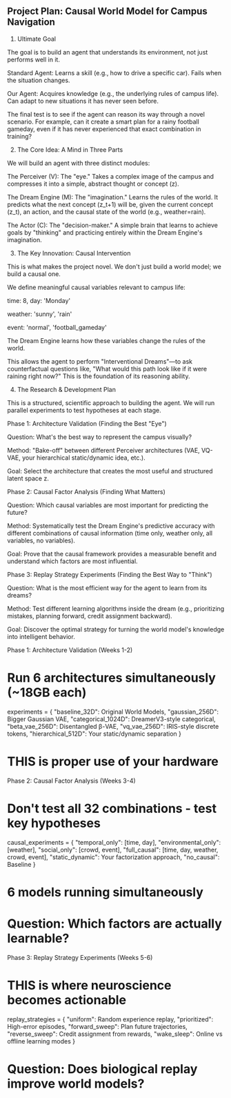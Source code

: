 ## Project Plan: Causal World Model for Campus Navigation
1. Ultimate Goal

The goal is to build an agent that understands its environment, not just performs well in it.

Standard Agent: Learns a skill (e.g., how to drive a specific car). Fails when the situation changes.

Our Agent: Acquires knowledge (e.g., the underlying rules of campus life). Can adapt to new situations it has never seen before.

The final test is to see if the agent can reason its way through a novel scenario. For example, can it create a smart plan for a rainy football gameday, even if it has never experienced that exact combination in training?

2. The Core Idea: A Mind in Three Parts

We will build an agent with three distinct modules:

The Perceiver (V): The "eye." Takes a complex image of the campus and compresses it into a simple, abstract thought or concept (z).

The Dream Engine (M): The "imagination." Learns the rules of the world. It predicts what the next concept (z_t+1) will be, given the current concept (z_t), an action, and the causal state of the world (e.g., weather=rain).

The Actor (C): The "decision-maker." A simple brain that learns to achieve goals by "thinking" and practicing entirely within the Dream Engine's imagination.

3. The Key Innovation: Causal Intervention

This is what makes the project novel. We don't just build a world model; we build a causal one.

We define meaningful causal variables relevant to campus life:

time: 8, day: 'Monday'

weather: 'sunny', 'rain'

event: 'normal', 'football_gameday'

The Dream Engine learns how these variables change the rules of the world.

This allows the agent to perform "Interventional Dreams"—to ask counterfactual questions like, "What would this path look like if it were raining right now?" This is the foundation of its reasoning ability.

4. The Research & Development Plan

This is a structured, scientific approach to building the agent. We will run parallel experiments to test hypotheses at each stage.

Phase 1: Architecture Validation (Finding the Best "Eye")

Question: What's the best way to represent the campus visually?

Method: "Bake-off" between different Perceiver architectures (VAE, VQ-VAE, your hierarchical static/dynamic idea, etc.).

Goal: Select the architecture that creates the most useful and structured latent space z.

Phase 2: Causal Factor Analysis (Finding What Matters)

Question: Which causal variables are most important for predicting the future?

Method: Systematically test the Dream Engine's predictive accuracy with different combinations of causal information (time only, weather only, all variables, no variables).

Goal: Prove that the causal framework provides a measurable benefit and understand which factors are most influential.

Phase 3: Replay Strategy Experiments (Finding the Best Way to "Think")

Question: What is the most efficient way for the agent to learn from its dreams?

Method: Test different learning algorithms inside the dream (e.g., prioritizing mistakes, planning forward, credit assignment backward).

Goal: Discover the optimal strategy for turning the world model's knowledge into intelligent behavior.


  Phase 1: Architecture Validation (Weeks 1-2)
  # Run 6 architectures simultaneously (~18GB each)
  experiments = {
      "baseline_32D": Original World Models,
      "gaussian_256D": Bigger Gaussian VAE,
      "categorical_1024D": DreamerV3-style categorical,
      "beta_vae_256D": Disentangled β-VAE,
      "vq_vae_256D": IRIS-style discrete tokens,
      "hierarchical_512D": Your static/dynamic separation
  }

  # THIS is proper use of your hardware

  Phase 2: Causal Factor Analysis (Weeks 3-4)
  # Don't test all 32 combinations - test key hypotheses
  causal_experiments = {
      "temporal_only": [time, day],
      "environmental_only": [weather],
      "social_only": [crowd, event],
      "full_causal": [time, day, weather, crowd, event],
      "static_dynamic": Your factorization approach,
      "no_causal": Baseline
  }

  # 6 models running simultaneously
  # Question: Which factors are actually learnable?

  Phase 3: Replay Strategy Experiments (Weeks 5-6)
  # THIS is where neuroscience becomes actionable
  replay_strategies = {
      "uniform": Random experience replay,
      "prioritized": High-error episodes,
      "forward_sweep": Plan future trajectories,
      "reverse_sweep": Credit assignment from rewards,
      "wake_sleep": Online vs offline learning modes
  }

  # Question: Does biological replay improve world models?
